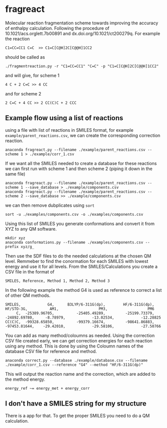 # fragreact

Molecular reaction fragmentation scheme towards improving the accuracy of enthalpy calculation.
Following the procedure of 10.1021/acs.orglett.7b00891 and dx.doi.org/10.1021/ct200279q.
For example the reaction

    C1=CC=CC1 C=C  >> C1=C[C@H]2C[C@@H]1CC2

should be called as

    ./fragmentreaction.py -r "C1=CC=CC1" "C=C" -p "C1=C[C@H]2C[C@@H]1CC2"

and will give, for scheme 1

    4 C + 2 C=C >> 4 CC

and for scheme 2

    2 C=C + 4 CC >> 2 CC(C)C + 2 CCC


## Example flow using a list of reactions

using a file with list of reactions in SMILES format, for example `example/parent_reactions.csv`, we can create the corresponding correction reaction.

    anaconda fragreact.py --filename ./example/parent_reactions.csv --scheme 1 > ./example/corr_1.csv

If we want all the SMILES needed to create a database for these reactions we
can first run with scheme 1 and then scheme 2 (piping it down in the same file)

    anaconda fragreact.py --filename ./example/parent_reactions.csv --scheme 1 --save_database > ./example/components.csv
    anaconda fragreact.py --filename ./example/parent_reactions.csv --scheme 2 --save_database >> ./example/components.csv

we can then remove dubplicates using `sort` 

    sort -u ./examples/components.csv -o ./examples/components.csv

Using this list of SMILES you generate conformations and convert it from XYZ to any QM software.

    mkdir xyz
    anaconda conformations.py --filename ./examples/components.csv --prefix xyz/g_

Then use the SDF files to do the needed calculations at the chosen QM level.
Remmeber to find the conormation for each SMILES with lowest energy and use it for all levels.
From the SMILES/Calculations you create a CSV file in the format of

    SMILES, Reference, Method 1, Method 2, Method 3

In the following example the method G4 is used as reference to correct a list of other QM methods.

    SMILES,            G4,      B3LYP/6-311G(dp),        HF/6-311G(dp),            HF/STO-3G,          AM1,                  PM3,                  PM6
         C,  -25389.96705,          -25405.49289,         -25199.73379,         -24892.69780,     -8.78979,            -13.02534,            -12.28825
    CC(C)C,  -99328.65850,          -99379.16674,         -98641.86883,         -97453.81644,    -29.42010,            -29.58106,            -27.50766

You can add as many method/coloumns as needed.
Using the correction CSV file created early, we can get correction energies for each reaction using any method.
This is done by using the Coloumn names of the database CSV file for reference and method.

    anaconda correct.py --database ./example/database.csv --filename ./example/corr_1.csv --reference "G4" --method "HF/6-311G(dp)"

This will output the reaction name and the correction, which are added to the method energy.

    energy_ref ~= energy_met + energy_corr


## I don't have a SMILES string for my structure

There is a app for that. To get the proper SMILES you need to do a QM calculation.



